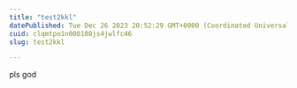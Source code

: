 ```yaml
---
title: "test2kkl"
datePublished: Tue Dec 26 2023 20:52:29 GMT+0000 (Coordinated Universal Time)
cuid: clqmtpo1n000108js4jwlfc46
slug: test2kkl

---
```


pls god